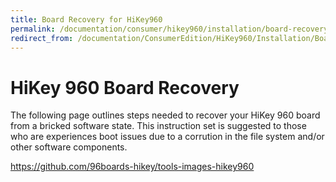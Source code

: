 ```yaml
---
title: Board Recovery for HiKey960
permalink: /documentation/consumer/hikey960/installation/board-recovery.md.html
redirect_from: /documentation/ConsumerEdition/HiKey960/Installation/BoardRecovery.md.html
---
```

# HiKey 960 Board Recovery

The following page outlines steps needed to recover your HiKey 960 board from a bricked software state. This instruction set is suggested to those who are experiences boot issues due to a corrution in the file system and/or other software components.

https://github.com/96boards-hikey/tools-images-hikey960
